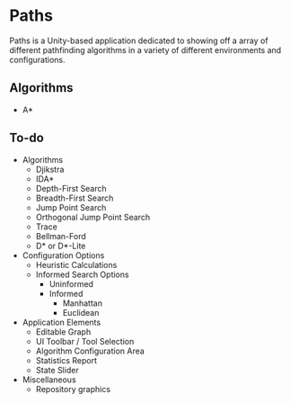 # Paths

Paths is a Unity-based application dedicated to showing off a array of different pathfinding algorithms in a variety of different environments and configurations.

## Algorithms

- A*

## To-do

- Algorithms
    - Djikstra
    - IDA*
    - Depth-First Search
    - Breadth-First Search
    - Jump Point Search
    - Orthogonal Jump Point Search
    - Trace
    - Bellman-Ford
    - D* or D*-Lite
- Configuration Options
    - Heuristic Calculations
    - Informed Search Options
        - Uninformed
        - Informed
            - Manhattan
            - Euclidean
- Application Elements
    - Editable Graph
    - UI Toolbar / Tool Selection
    - Algorithm Configuration Area
    - Statistics Report
    - State Slider
- Miscellaneous
    - Repository graphics